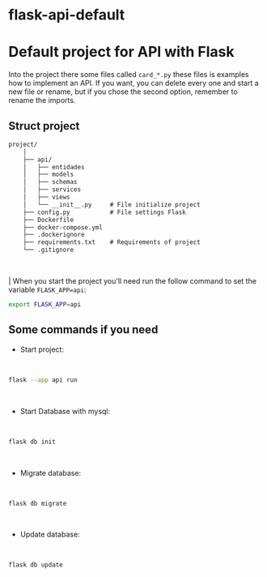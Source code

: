 # flask-api-default
# Default project for API with Flask

Into the project there some files called `card_*.py` these files is examples how to implement an API. If you want, you can delete every one and start a new file or rename, but if you chose the second option, remember to rename the imports.

## Struct project

```txt
project/
    │
    ├── api/
    │   ├── entidades              
    │   ├── models              
    │   ├── schemas              
    │   ├── services
    │   ├── views                                  
    │   └── __init__.py     # File initialize project
    ├── config.py           # File settings Flask        
    ├── Dockerfile
    ├── docker-compose.yml  
    ├── .dockerignore
    ├── requirements.txt    # Requirements of project
    └── .gitignore
```

<br>

| When you start the project you'll need run the follow command to set the variable `FLASK_APP=api`:

```bash
export FLASK_APP=api
```

## Some commands if you need

- Start project:
<br>

```bash
flask --app api run
```

<br>

- Start Database with mysql:
<br>

```bash
flask db init
```

<br>

- Migrate database:
<br>

```bash
flask db migrate
```

<br>

- Update database:
<br>

```bash
flask db update
```

<br>

